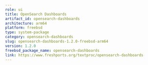 ```yaml
---
role: ui
title: OpenSearch Dashboards
artifact_id: opensearch-dashboards
architecture: arm64
platform: freebsd
type: system-package
category: opensearch-dashboards
slug: opensearch-dashboards-1.2.0-freebsd-arm64
version: 1.2.0
freebsd_package_name: opensearch-dashboards
link: https://www.freshports.org/textproc/opensearch-dashboards
---
```

